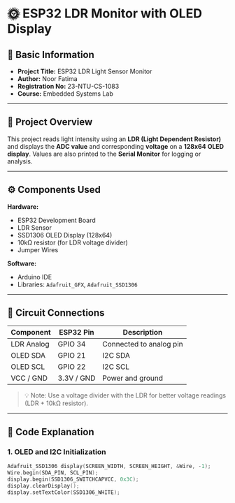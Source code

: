 # 🌞 ESP32 LDR Monitor with OLED Display

## 🧾 Basic Information
- **Project Title:** ESP32 LDR Light Sensor Monitor  
- **Author:** Noor Fatima  
- **Registration No:** 23-NTU-CS-1083  
- **Course:** Embedded Systems Lab  

---

## 🧩 Project Overview
This project reads light intensity using an **LDR (Light Dependent Resistor)** and displays the **ADC value** and corresponding **voltage** on a **128x64 OLED display**. Values are also printed to the **Serial Monitor** for logging or analysis.

---

## ⚙️ Components Used

**Hardware:**
- ESP32 Development Board  
- LDR Sensor  
- SSD1306 OLED Display (128x64)  
- 10kΩ resistor (for LDR voltage divider)  
- Jumper Wires  

**Software:**
- Arduino IDE  
- Libraries: `Adafruit_GFX`, `Adafruit_SSD1306`  

---

## 🔌 Circuit Connections

| Component      | ESP32 Pin | Description |
|----------------|-----------|-------------|
| LDR Analog     | GPIO 34   | Connected to analog pin |
| OLED SDA       | GPIO 21   | I2C SDA |
| OLED SCL       | GPIO 22   | I2C SCL |
| VCC / GND      | 3.3V / GND | Power and ground |

> 💡 Note: Use a voltage divider with the LDR for better voltage readings (LDR + 10kΩ resistor).

---

## 🧠 Code Explanation

### 1. OLED and I2C Initialization
```cpp
Adafruit_SSD1306 display(SCREEN_WIDTH, SCREEN_HEIGHT, &Wire, -1);
Wire.begin(SDA_PIN, SCL_PIN);
display.begin(SSD1306_SWITCHCAPVCC, 0x3C);
display.clearDisplay();
display.setTextColor(SSD1306_WHITE);
